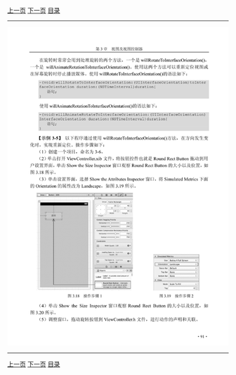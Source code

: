 [上一页](102.md) [下一页](104.md) [目录](../README.md)

***

![103](../images/103.png)

***

[上一页](102.md) [下一页](104.md) [目录](../README.md)